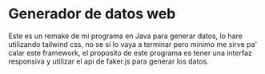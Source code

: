 # Generador de datos web

Este es un remake de mi programa en Java para generar datos, lo hare utilizando tailwind css, no se si lo vaya a terminar pero minimo me sirve pa'
calar este framework, el proposito de este programa es tener una interfaz responsiva y utilizar el api de faker.js para 
generar los datos.